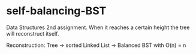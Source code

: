 # self-balancing-BST
Data Structures 2nd assignment.
When it reaches a certain height the tree will reconstruct itself.

Reconstruction: Tree -> sorted Linked List -> Balanced BST with O(n) = n 

